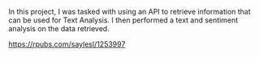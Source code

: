 In this project, I was tasked with using an API to retrieve information that can be used for Text Analysis. I then performed a text and sentiment analysis on the data retrieved.

https://rpubs.com/saylesl/1253997

